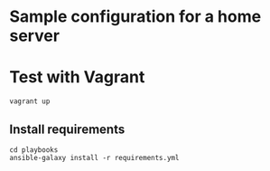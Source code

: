 # Sample configuration for a home server

# Test with Vagrant

```
vagrant up
```

## Install requirements

```
cd playbooks
ansible-galaxy install -r requirements.yml
```
